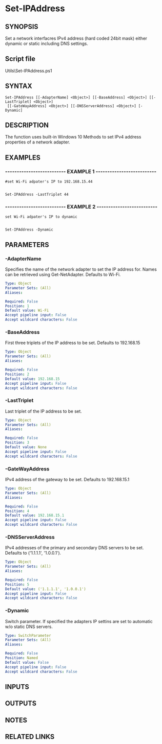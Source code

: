 # Set-IPAddress

## SYNOPSIS
Set a network interfacres IPv4 address (hard coded 24bit mask) either dynamic or static including DNS settings.

## Script file
Utils\Set-IPAddress.ps1

## SYNTAX

```
Set-IPAddress [[-AdapterName] <Object>] [[-BaseAddress] <Object>] [[-LastTriplet] <Object>]
 [[-GateWayAddress] <Object>] [[-DNSServerAddress] <Object>] [-Dynamic]
```

## DESCRIPTION
The function uses built-in Windows 10 Methods to set IPv4 address properties of a network adapter.

## EXAMPLES

### -------------------------- EXAMPLE 1 --------------------------
```
#set Wi-Fi adpater's IP to 192.168.15.44


Set-IPAddress -LastTriplet 44
```
### -------------------------- EXAMPLE 2 --------------------------
```
set Wi-Fi adpater's IP to dynamic


Set-IPAddress -Dynamic
```
## PARAMETERS

### -AdapterName
Specifies the name of the network adapter to set the IP address for.
Names can be retrieved using Get-NetAdapter.
Defaults to Wi-Fi.

```yaml
Type: Object
Parameter Sets: (All)
Aliases: 

Required: False
Position: 1
Default value: Wi-Fi
Accept pipeline input: False
Accept wildcard characters: False
```

### -BaseAddress
First three triplets of the IP address to be set.
Defaults to 192.168.15

```yaml
Type: Object
Parameter Sets: (All)
Aliases: 

Required: False
Position: 2
Default value: 192.168.15
Accept pipeline input: False
Accept wildcard characters: False
```

### -LastTriplet
Last triplet of the IP address to be set.

```yaml
Type: Object
Parameter Sets: (All)
Aliases: 

Required: False
Position: 3
Default value: None
Accept pipeline input: False
Accept wildcard characters: False
```

### -GateWayAddress
IPv4 address of the gateway to be set.
Defaults to 192.168.15.1

```yaml
Type: Object
Parameter Sets: (All)
Aliases: 

Required: False
Position: 4
Default value: 192.168.15.1
Accept pipeline input: False
Accept wildcard characters: False
```

### -DNSServerAddress
IPv4 addresses of the primary and secondary DNS servers to be set.
Defaults to ('1.1.1.1', '1.0.0.1').

```yaml
Type: Object
Parameter Sets: (All)
Aliases: 

Required: False
Position: 5
Default value: ('1.1.1.1', '1.0.0.1')
Accept pipeline input: False
Accept wildcard characters: False
```

### -Dynamic
Switch parameter.
If specified the adapters IP settins are set to automatic w/o static DNS servers.

```yaml
Type: SwitchParameter
Parameter Sets: (All)
Aliases: 

Required: False
Position: Named
Default value: False
Accept pipeline input: False
Accept wildcard characters: False
```

## INPUTS

## OUTPUTS

## NOTES

## RELATED LINKS







